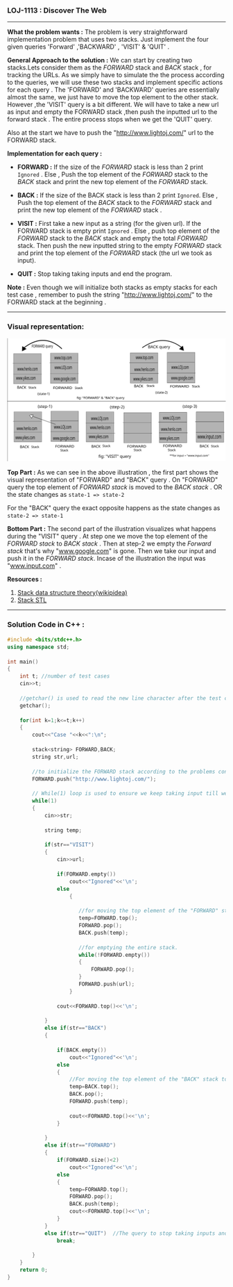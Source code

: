 ### LOJ-1113 : Discover The Web
---

**What the problem wants :** The problem is very straightforward implementation problem that uses two stacks. Just implement the four given queries 'Forward' ,'BACKWARD' , 'VISIT' & 'QUIT' .

**General Approach to the solution :** We can start by creating two stacks.Lets consider them as the _FORWARD_ stack and _BACK_ stack , for tracking the URLs. As we simply have to simulate the the process according to the queries, we will use these two stacks and implement specific actions for each query . The 'FORWARD' and 'BACKWARD' queries are essentially almost the same, we just have to move the top element to the other stack. However ,the 'VISIT' query is a bit different. We will have to take a new url as input and empty the FORWARD stack ,then push the inputted url to the forward stack . 
The entire process stops when we get the 'QUIT' query. 

Also at the start we have to push the "http://www.lightoj.com/" url to the FORWARD stack.

**Implementation for each query :**
 
 - **FORWARD :** If the size of the _FORWARD_ stack is less than 2 print `Ignored` . Else , Push the top element of the _FORWARD_ stack to the _BACK_ stack and print the new top element of the _FORWARD_ stack.

 - **BACK :** If the size of the BACK stack is less than 2 print `Ignored`. Else , Push the top element of the _BACK_ stack to the _FORWARD_ stack and print the new top element of the _FORWARD_ stack .

 - **VISIT :** First take a new input as a string (for the given url). If the FORWARD stack is empty print `Ignored` . Else , push top element of the _FORWARD_ stack to the _BACK_ stack and empty the total _FORWARD_ stack. Then push the new inputted string to the empty _FORWARD_ stack and print the top element of the _FORWARD_ stack (the url we took as input).

 - **QUIT :** Stop taking taking inputs and end the program.  

**Note :** Even though we will initialize both stacks as empty stacks for each test case , remember to push the string "http://www.lightoj.com/" to the FORWARD stack at the beginning . 

---
### Visual representation:

![Illustration of different query](figure.svg)

**Top Part :** As we can see in the above illustration , the first part shows the visual representation of "FORWARD" and "BACK" query . On "FORWARD" query the top element of _FORWARD stack_ is moved to the _BACK stack_ . OR the state changes as `state-1 => state-2`

For the "BACK" query the exact opposite happens as the state changes as `state-2 => state-1`

**Bottom Part :** The second part of the illustration visualizes what happens during the "VISIT" query . At step one we move the top element of the _FORWARD stack_ to _BACK stack_ . Then at step-2 we empty the _Forward stack_ that's why "www.google.com" is gone. Then we take our input and push it in the _FORWARD stack_. Incase of the illustration the input was "www.input.com" .  


**Resources :** 
1. [Stack data structure theory(wikipidea)](https://en.wikipedia.org/wiki/Stack_(abstract_data_type))
2. [Stack STL](https://www.geeksforgeeks.org/stack-in-cpp-stl/)

---

### Solution Code in C++ :
```cpp
#include <bits/stdc++.h>
using namespace std;

int main()
{
    int t; //number of test cases
    cin>>t;

    //getchar() is used to read the new line character after the test case.
    getchar(); 

    for(int k=1;k<=t;k++)
    {
        cout<<"Case "<<k<<":\n";

        stack<string> FORWARD,BACK;
        string str,url;

        //to initialize the FORWARD stack according to the problems condition.
        FORWARD.push("http://www.lightoj.com/");

        // While(1) loop is used to ensure we keep taking input till we get the "QUIT" input.
        while(1)
        {
            cin>>str;

            string temp;

            if(str=="VISIT")
            {
                cin>>url;

                if(FORWARD.empty())
                    cout<<"Ignored"<<'\n';
                else
                    {

                       //for moving the top element of the "FORWARD" stack to the "BACK" stack
                       temp=FORWARD.top();
                       FORWARD.pop();
                       BACK.push(temp);

                       //for emptying the entire stack.
                       while(!FORWARD.empty())
                       {
                           FORWARD.pop();
                       }
                       FORWARD.push(url);
                    }

                cout<<FORWARD.top()<<'\n';

            }
            else if(str=="BACK")
            {

                if(BACK.empty())
                    cout<<"Ignored"<<'\n';
                else
                {
                    //For moving the top element of the "BACK" stack to the "FORWARD" stack.
                    temp=BACK.top();
                    BACK.pop();
                    FORWARD.push(temp);

                    cout<<FORWARD.top()<<'\n';
                }

            }
            else if(str=="FORWARD")
            {
                if(FORWARD.size()<2)
                    cout<<"Ignored"<<'\n';
                else
                {
                    temp=FORWARD.top();
                    FORWARD.pop();
                    BACK.push(temp);
                    cout<<FORWARD.top()<<'\n';
                }
            }
            else if(str=="QUIT")  //The query to stop taking inputs and end the program.
                break;

        }
    }
    return 0;
}
```
